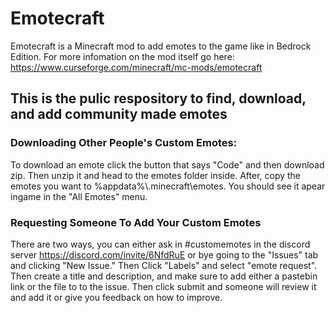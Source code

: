 # Emotecraft
Emotecraft is a Minecraft mod to add emotes to the game like in Bedrock Edition. For more infomation on the mod itself go here:
https://www.curseforge.com/minecraft/mc-mods/emotecraft

## This is the pulic respository to find, download, and add community made emotes

### Downloading Other People's Custom Emotes:
To download an emote click the button that says "Code" and then download zip. Then unzip it and head to the emotes folder inside. After, copy the emotes you want to  %appdata%\\.minecraft\emotes. You should see it apear ingame in the "All Emotes" menu.

### Requesting Someone To Add Your Custom Emotes
There are two ways, you can either ask in #customemotes in the discord server https://discord.com/invite/6NfdRuE or bye
going to the "Issues" tab and clicking "New Issue." Then Click "Labels" and select "emote request". Then create a title and description, and make sure to add either a pastebin link or the file to to the issue. Then click submit and someone will review it and add it or give you feedback on how to improve.

